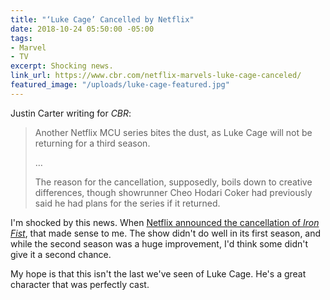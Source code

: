 ```yaml
---
title: "‘Luke Cage’ Cancelled by Netflix"
date: 2018-10-24 05:50:00 -05:00
tags:
- Marvel
- TV
excerpt: Shocking news.
link_url: https://www.cbr.com/netflix-marvels-luke-cage-canceled/
featured_image: "/uploads/luke-cage-featured.jpg"
---
```


Justin Carter writing for *CBR*:

> Another Netflix MCU series bites the dust, as Luke Cage will not be returning for a third season.
>
>…
>
> The reason for the cancellation, supposedly, boils down to creative differences, though showrunner Cheo Hodari Coker had previously said he had plans for the series if it returned.

I'm shocked by this news. When [Netflix announced the cancellation of *Iron Fist*](https://www.polygon.com/tv/2018/10/12/17971874/iron-fist-canceled-netflix), that made sense to me. The show didn't do well in its first season, and while the second season was a huge improvement, I'd think some didn't give it a second chance.

My hope is that this isn't the last we've seen of Luke Cage. He's a great character that was perfectly cast.